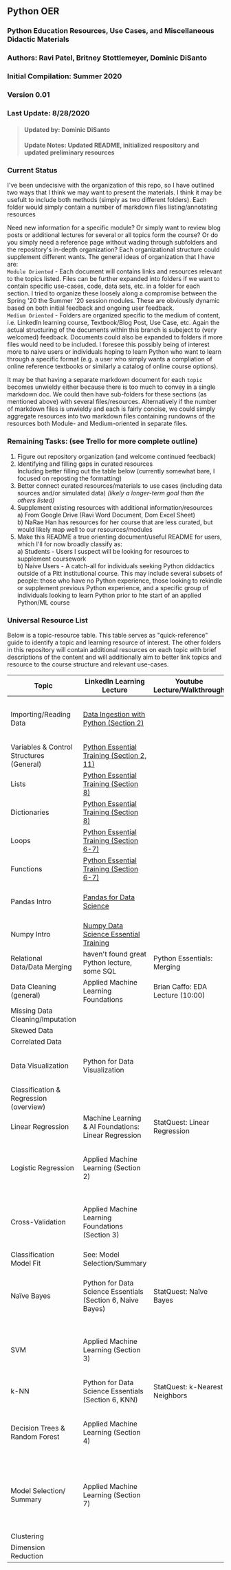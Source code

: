 ## Python OER
### Python Education Resources, Use Cases, and Miscellaneous Didactic Materials
### Authors: Ravi Patel, Britney Stottlemeyer, Dominic DiSanto
### Initial Compilation: Summer 2020
### Version 0.01
### Last Update: 8/28/2020
 > #### Updated by: Dominic DiSanto
 > #### Update Notes: Updated README, initialized respository and updated preliminary resources 

### Current Status
I've been undecisive with the organization of this repo, so I have outlined two ways that I think we may want to present the materials. I think it may be usefult to include both methods (simply as two different folders). Each folder would simply contain a number of markdown files listing/annotating resources

Need new information for a specific module? Or simply want to review blog posts or additional lectures for several or all topics form the course? Or do you simply need a reference page without wading through subfolders and the repository's in-depth organization? Each organizational structure could supplement different wants. The general ideas of organization that I have are:   
  `Module Oriented` - Each document will contains links and resources relevant to the topics listed. Files can be further expanded into folders if we want to contain specific use-cases, code, data sets, etc. in a folder for each section. I tried to organize these loosely along a compromise between the Spring '20 the Summer '20 session modules. These are obviously dynamic based on both initial feedback and ongoing user feedback.  
  `Medium Oriented` - Folders are organized specific to the medium of content, i.e. LinkedIn learning course, Textbook/Blog Post, Use Case, etc. Again the actual structuring of the documents within this branch is subeject to (very welcomed) feedback. Documents could also be expanded to folders if more files would need to be included. I foresee this possibly being of interest more to naive users or individuals hoping to learn Python who want to learn through a specific format (e.g. a user who simply wants a compliation of online reference textbooks or similarly a catalog of online course options). 
  
It may be that having a separate markdown document for each `topic` becomes unwieldy either because there is too much to convey in a single markdown doc. We could then have sub-folders for these sections (as mentioned above) with several files/resources. Alternatively if the number of markdown files is unwieldy and each is fairly concise, we could simply aggregate resources into two markdown files containing rundowns of the resources both Module- and Medium-oriented in separate files. 

### Remaining Tasks: (see Trello for more complete outline) 
 1) Figure out repository organization (and welcome continued feedback) 
 2) Identifying and filling gaps in curated resources  
      Including better filling out the table below (currently somewhat bare, I focused on reposting  the formatting)
 3) Better connect curated resources/materials to use cases (including data sources and/or simulated data) *(likely a longer-term goal than the others listed)*
 4) Supplement existing resources with additional information/resources  
    a) From Google Drive (Ravi Word Document, Dom Excel Sheet)  
    b) NaRae Han has resources for her course that are less curated, but would likely map well to our resources/modules
 5) Make this README a true orienting document/useful README for users, which I'll for now broadly classify as:  
    a) Students - Users I suspect will be looking for resources to supplement coursework  
    b) Naive Users - A catch-all for individuals seeking Python diddactics outside of a Pitt institutional course. This may include several subsets of people: those who have no Python experience, those looking to rekindle or supplement previous Python experience, and a specific group of individuals looking to learn Python prior to hte start of an applied Python/ML course
  


### Universal Resource List

Below is a topic-resource table. This table serves as "quick-reference" guide to identify a topic and learning resource of interest. The other folders in this repository will contain additional resources on each topic with brief descriptions of the content and will additionally aim to better link topics and resource to the course structure and relevant use-cases.  

| Topic                                    | LinkedIn Learning Lecture                                                                                                                                                                                       | Youtube Lecture/Walkthrough      | Text Resource/Walkthrough                                      |                                  Relevant Publication                                  | Case Study |
|------------------------------------------|-------------------------------------------------------------|----------------------------------|----------------------------------------------------------------|:--------------------------------------------------------------------------------------:|------------|
| Importing/Reading Data                   | [Data Ingestion with Python (Section 2)](https://www.linkedin.com/learning/data-ingestion-with-python/why-is-data-inegstion-important?pathUrn=urn%3Ali%3AlyndaLearningPath%3A5b61ea25498e580437e51859&u=2252458)|                                  |                                                                |                        "All my Pharmacy Students Learn to Code"                        |     N/A    |
| Variables & Control Structures (General) | [Python Essential Training (Section 2, 11)](https://www.linkedin.com/learning/python-essential-training-2/welcome?pathUrn=urn%3Ali%3AlyndaLearningPath%3A5b61ea25498e580437e51859&u=2252458)                    |                                  |                                                                |                                                                                        |            |
| Lists                                    | [Python Essential Training (Section 8)](https://www.linkedin.com/learning/python-essential-training-2/exercise-files?pathUrn=urn%3Ali%3AlyndaLearningPath%3A5b61ea25498e580437e51859&u=2252458)                 |                                  |                                                                |                                                                                        |            |
| Dictionaries                             | [Python Essential Training (Section 8)](https://www.linkedin.com/learning/python-essential-training-2/exercise-files?pathUrn=urn%3Ali%3AlyndaLearningPath%3A5b61ea25498e580437e51859&u=2252458)                 |                                  |                                                                |                                                                                        |            |
| Loops                                    | [Python Essential Training (Section 6-7)](https://www.linkedin.com/learning/python-essential-training-2/welcome?pathUrn=urn%3Ali%3AlyndaLearningPath%3A5b61ea25498e580437e51859&u=2252458)                      |                                  |                                                                |                                                                                        |            |
| Functions                                |  [Python Essential Training (Section 6-7)](https://www.linkedin.com/learning/python-essential-training-2/welcome?pathUrn=urn%3Ali%3AlyndaLearningPath%3A5b61ea25498e580437e51859&u=2252458)                     |                                  |                                                                |                                                                                        |            |
| Pandas Intro                             | [Pandas for Data Science](https://www.linkedin.com/learning/pandas-for-data-science/welcome?u=2252458)                                                                                                          |                                  | [Python Data Science Handbook (3 Data Manipulation with Pandas)](https://jakevdp.github.io/PythonDataScienceHandbook/03.00-introduction-to-pandas.html) |                            IBM Blog: Breaking the 80/20 Rule                           |            |
| Numpy Intro                              | [Numpy Data Science Essential Training](https://www.linkedin.com/learning/numpy-data-science-essential-training/welcome?pathUrn=urn%3Ali%3AlyndaLearningPath%3A5a7dfa53498e11b777b686c7&u=2252458)              |                                  | [Python Data Science Handbook (2. Intro to NumPy)](https://jakevdp.github.io/PythonDataScienceHandbook/02.00-introduction-to-numpy.html)               |                                                                                        |            |
| Relational Data/Data Merging             | haven't found great Python lecture, some SQL                                                                                                                                                                    | Python Essentials: Merging       | Python Data Science Handbook (3.07 Combining Datasets)         |                                                                                        |            |
| Data Cleaning (general)                  | Applied Machine Learning Foundations                        | Brian Caffo: EDA Lecture (10:00) |                                                                |                                                                                        |            |
| Missing Data Cleaning/Imputation         |                                                             |                                  |                                                                |                                                                                        |            |
| Skewed Data                              |                                                             |                                  |                                                                |                                                                                        |            |
| Correlated Data                          |                                                             |                                  |                                                                |                                                                                        |            |
| Data Visualization                       | Python for Data Visualization                               |                                  | Python Data Science Handbook (4. Visualiation with Matplotlib) |                                                                                        |            |
| Classification & Regression (overview)   |                                                             |                                  | Supervised ML: Classification and Regression (Medium)          |                                                                                        |            |
| Linear Regression                        | Machine Learning & AI Foundations: Linear Regression        | StatQuest: Linear Regression     |                                                                |                                                                                        |            |
| Logistic Regression                      | Applied Machine Learning (Section 2)                        |                                  |                                                                | Prediction of pediatric head injury severity using logistic regression                 |            |
| Cross-Validation                         | Applied Machine Learning Foundations (Section 3)            |                                  |                                                                |             See: SVM, Model Selection, Decision Tree/Random Forest articles            |            |
| Classification Model Fit                 | See: Model Selection/Summary                                |                                  |                                                                |                                                                                        |            |
| Naïve Bayes                              | Python for Data Science Essentials (Section 6, Naive Bayes) | StatQuest: Naïve Bayes           |                                                                | Naïve Bayes classification of Dementia diagnosis using text data                       |            |
| SVM                                      | Applied Machine Learning (Section 3)                        |                                  |                                                                | Predicting Intracranial pressure levels post-TBI using SVM                             |            |
| k-NN                                     | Python for Data Science Essentials (Section 6, KNN)         | StatQuest: k-Nearest Neighbors   |                                                                |                                                                                        |            |
| Decision Trees & Random Forest           | Applied Machine Learning (Section 4)                        |                                  | Implementation of RF in Python (TowardsDataScience)            | Predicting vancomycin-associated nephrotoxicity using decision trees                   |            |
| Model Selection/ Summary                 | Applied Machine Learning (Section 7)                        |                                  |                                                                | Evaluation of multiple ML models in prediction of in-hospital mortality using EHR data |            |
| Clustering                               |                                                             |                                  |                                                                |                                                                                        |            |
| Dimension Reduction                      |                                                             |                                  |                                                                |                                                                                        |            |
